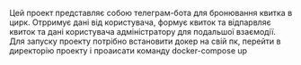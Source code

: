 Цей проект представляє собою телеграм-бота для бронювання квитка в цирк.
Отрримує дані від користувача, формує квиток та відпарвляє квиток та дані 
користувача адміністратору для подальшої взаємодії.
Для запуску проекту потрібно встановити докер на свій пк, перейти в директорію проекту і проаисати команду docker-compose up